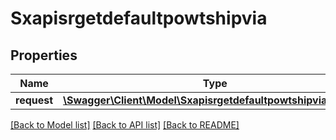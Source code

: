 # Sxapisrgetdefaultpowtshipvia

## Properties
Name | Type | Description | Notes
------------ | ------------- | ------------- | -------------
**request** | [**\Swagger\Client\Model\SxapisrgetdefaultpowtshipviaRequest**](SxapisrgetdefaultpowtshipviaRequest.md) |  | [optional] 

[[Back to Model list]](../README.md#documentation-for-models) [[Back to API list]](../README.md#documentation-for-api-endpoints) [[Back to README]](../README.md)


